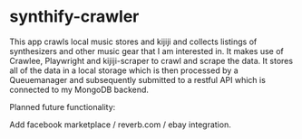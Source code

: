 # synthify-crawler

This app crawls local music stores and kijiji and collects listings of synthesizers and other music gear that I am interested in. It makes use of Crawlee, Playwright and kijiji-scraper to crawl and scrape the data. It stores all of the data in a local storage which is then processed by a Queuemanager and subsequently submitted to a restful API which is connected to my MongoDB backend. 

Planned future functionality:

Add facebook marketplace / reverb.com / ebay integration.
